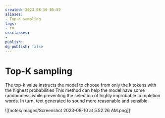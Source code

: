```yaml
---
created: 2023-08-10 05:59
aliases: 
- Top-K sampling
tags:
- rn
cssclasses:
- 
publish:
dg-publish: false
---
```


<!-- 
tags: 
-->

<!--internal
parent:: [[202308100523 Generative Configuration]]
child:: [[]]
related:: [[]]
-->

<!--external
- [ ] []()
-->

# Top-K sampling

The top-k value instructs the model to choose from only the k tokens with the highest probabilities
This method can help the model have some randomness while preventing the selection of highly improbable completion words. In turn, text generated to sound more reasonable and sensible

![[notes/images/Screenshot 2023-08-10 at 5.52.26 AM.png]]



